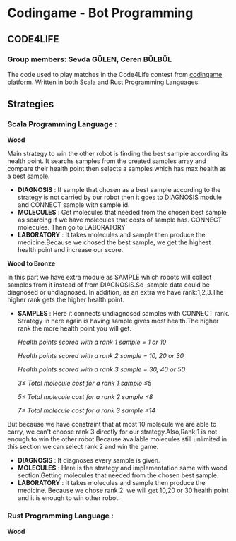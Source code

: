 # Codingame - Bot Programming
## CODE4LIFE
### Group members: Sevda GÜLEN, Ceren BÜLBÜL

The code used to play matches in the Code4Life contest from [codingame platform](https://www.codingame.com/multiplayer/bot-programming/code4life).
Written in both Scala and Rust Programming Languages.

## Strategies

### Scala Programming Language :
**Wood**

Main strategy to win the other robot is finding the best sample according its health point. It searchs samples from the created samples array and compare their health point then selects a samples which has max health as a best sample.

- **DIAGNOSIS** : If sample that chosen as a best sample according to the strategy is not carried by our robot then it goes to DIAGNOSIS module and CONNECT sample with sample id.
- **MOLECULES** : Get molecules that needed from the chosen best sample as searcing if we have molecules that costs of sample has. CONNECT molecules.
Then go to LABORATORY
- **LABORATORY** : It takes molecules and sample then produce the medicine.Because we chosed the best sample, we get the highest health point and increase our score.

**Wood to Bronze**

In this part we have extra module as SAMPLE which robots will collect samples from it instead of from DIAGNOSIS.So ,sample data could be diagnosed or undiagnosed. In addition, as an extra we have rank:1,2,3.The higher rank gets the higher health point.

- **SAMPLES** : Here it connects undiagnosed samples with CONNECT rank. Strategy in here again is having sample gives most health.The higher rank the more health point you will get. 

    *Health points scored with a rank 1 sample = 1 or 10*

    *Health points scored with a rank 2 sample = 10, 20 or 30*

    *Health points scored with a rank 3 sample = 30, 40 or 50*

    *3≤ Total molecule cost for a rank 1 sample ≤5*

    *5≤ Total molecule cost for a rank 2 sample ≤8*

    *7≤ Total molecule cost for a rank 3 sample ≤14*

But because we have constraint that at most 10 molecule we are able to carry, we can't choose rank 3 directly for our strategy.Also,Rank 1 is not enough to win the other robot.Because available molecules still unlimited in this section we can select rank 2 and win the game. 
- **DIAGNOSIS** : It diagnoses every sample is given.
- **MOLECULES** : Here is the strategy and implementation same with wood section.Getting molecules that needed from the chosen best sample.
- **LABORATORY** : It takes molecules and sample then produce the medicine. Because we chose rank 2. we will get 10,20 or 30 health point and it is enough to win other robot.



### Rust Programming Language :
**Wood**





                  
